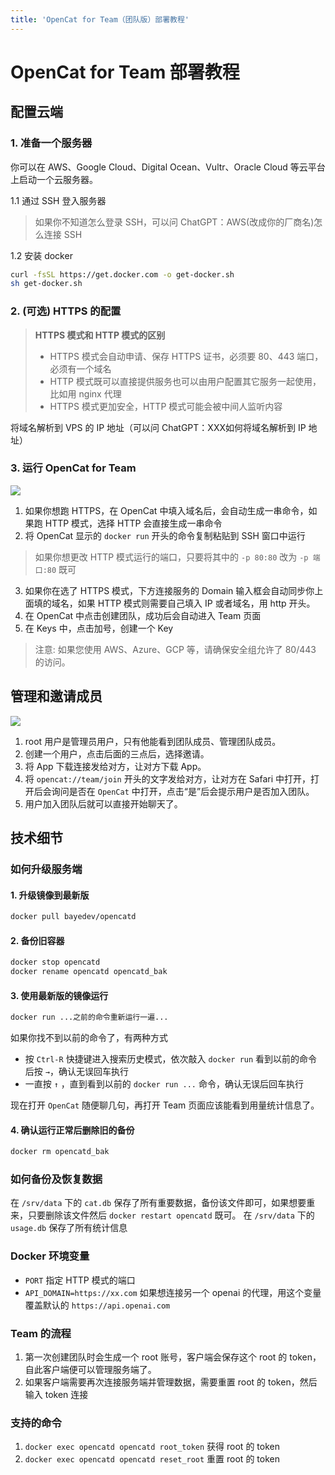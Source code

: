 ```yaml
---
title: 'OpenCat for Team（团队版）部署教程'
---
```


# OpenCat for Team 部署教程

## 配置云端

### 1. 准备一个服务器
你可以在 AWS、Google Cloud、Digital Ocean、Vultr、Oracle Cloud 等云平台上启动一个云服务器。

1.1 通过 SSH 登入服务器
> 如果你不知道怎么登录 SSH，可以问 ChatGPT：AWS(改成你的厂商名)怎么连接 SSH

1.2 安装 docker
```bash
curl -fsSL https://get.docker.com -o get-docker.sh
sh get-docker.sh
```

### 2. (可选) HTTPS 的配置

> **HTTPS 模式和 HTTP 模式的区别**
> * HTTPS 模式会自动申请、保存 HTTPS 证书，必须要 80、443 端口，必须有一个域名
> * HTTP 模式既可以直接提供服务也可以由用户配置其它服务一起使用，比如用 nginx 代理
> * HTTPS 模式更加安全，HTTP 模式可能会被中间人监听内容

将域名解析到 VPS 的 IP 地址（可以问 ChatGPT：XXX如何将域名解析到 IP 地址）

### 3. 运行 OpenCat for Team

![](/img/docs/create-team.png)

1. 如果你想跑 HTTPS，在 OpenCat 中填入域名后，会自动生成一串命令，如果跑 HTTP 模式，选择 HTTP 会直接生成一串命令
2. 将 OpenCat 显示的 `docker run` 开头的命令复制粘贴到 SSH 窗口中运行
> 如果你想更改 HTTP 模式运行的端口，只要将其中的 `-p 80:80` 改为 `-p 端口:80` 既可
3. 如果你在选了 HTTPS 模式，下方连接服务的 Domain 输入框会自动同步你上面填的域名，如果 HTTP 模式则需要自己填入 IP 或者域名，用 http 开头。
4. 在 OpenCat 中点击创建团队，成功后会自动进入 Team 页面
5. 在 Keys 中，点击加号，创建一个 Key

> 注意: 如果您使用 AWS、Azure、GCP 等，请确保安全组允许了 80/443 的访问。

## 管理和邀请成员

![](/img/docs/invite-user.png)

1. root 用户是管理员用户，只有他能看到团队成员、管理团队成员。
2. 创建一个用户，点击后面的三点后，选择邀请。
3. 将 App 下载连接发给对方，让对方下载 App。
4. 将 `opencat://team/join` 开头的文字发给对方，让对方在 Safari 中打开，打开后会询问是否在 `OpenCat` 中打开，点击“是”后会提示用户是否加入团队。
5. 用户加入团队后就可以直接开始聊天了。

## 技术细节

### 如何升级服务端

#### 1. 升级镜像到最新版
```bash
docker pull bayedev/opencatd
```

#### 2. 备份旧容器
```bash
docker stop opencatd
docker rename opencatd opencatd_bak
```

#### 3. 使用最新版的镜像运行
```bash
docker run ...之前的命令重新运行一遍...
```

如果你找不到以前的命令了，有两种方式
* 按 `Ctrl-R` 快捷键进入搜索历史模式，依次敲入 `docker run` 看到以前的命令后按 `→`，确认无误回车执行
* 一直按 `↑` ，直到看到以前的 `docker run ...` 命令，确认无误后回车执行

现在打开 `OpenCat` 随便聊几句，再打开 Team 页面应该能看到用量统计信息了。

#### 4. 确认运行正常后删除旧的备份
```bash
docker rm opencatd_bak
```

### 如何备份及恢复数据

在 `/srv/data` 下的 `cat.db` 保存了所有重要数据，备份该文件即可，如果想要重来，只要删除该文件然后 `docker restart opencatd` 既可。
在 `/srv/data` 下的 `usage.db` 保存了所有统计信息

### Docker 环境变量

* `PORT` 指定 HTTP 模式的端口
* `API_DOMAIN=https://xx.com`  如果想连接另一个 openai 的代理，用这个变量覆盖默认的 `https://api.openai.com`

### Team 的流程

1. 第一次创建团队时会生成一个 root 账号，客户端会保存这个 root 的 token，自此客户端便可以管理服务端了。
2. 如果客户端需要再次连接服务端并管理数据，需要重置 root 的 token，然后输入 token 连接

### 支持的命令
1. `docker exec opencatd opencatd root_token` 获得 root 的 token
2. `docker exec opencatd opencatd reset_root` 重置 root 的 token
